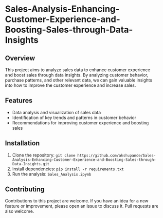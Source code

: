# Sales-Analysis-Enhancing-Customer-Experience-and-Boosting-Sales-through-Data-Insights

## Overview
This project aims to analyze sales data to enhance customer experience and boost sales through data insights. By analyzing customer behavior, purchase patterns, and other relevant data, we can gain valuable insights into how to improve the customer experience and increase sales.

## Features
- Data analysis and visualization of sales data
- Identification of key trends and patterns in customer behavior
- Recommendations for improving customer experience and boosting sales

## Installation
1. Clone the repository: `git clone https://github.com/akshupande/Sales-Analysis-Enhancing-Customer-Experience-and-Boosting-Sales-through-Data-Insights.git`
2. Install dependencies: `pip install -r requirements.txt`
3. Run the analysis: `Sales_Analysis.ipynb`

## Contributing
Contributions to this project are welcome. If you have an idea for a new feature or improvement, please open an issue to discuss it. Pull requests are also welcome.
